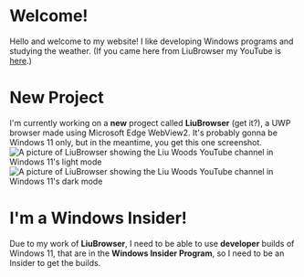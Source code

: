 # Welcome!
Hello and welcome to my website! I like developing Windows programs and studying the weather. (If you came here from LiuBrowser my YouTube is [here](https://youtube.com/LiuWoods).)
# New Project
I'm currently working on a **new** progect called **LiuBrowser** (get it?), a UWP browser made using Microsoft Edge WebView2. It's probably gonna be Windows 11 only, but in the meantime, you get this one screenshot.
![A picture of LiuBrowser showing the Liu Woods YouTube channel in Windows 11's light mode](https://github.com/LiuWoodsCode/LiuWoodsCode.github.io/blob/1476dabce236513f7b05fd0ed00aa3de2aea6772/liulight.png#gh-light-mode-only)
![A picture of LiuBrowser showing the Liu Woods YouTube channel in Windows 11's dark mode](https://github.com/LiuWoodsCode/LiuWoodsCode.github.io/blob/1476dabce236513f7b05fd0ed00aa3de2aea6772/liubrowser.png#gh-dark-mode-only)
# I'm a Windows Insider!
Due to my work of **LiuBrowser**, I need to be able to use **developer** builds of Windows 11, that are in the **Windows Insider Program**, so I need to be an Insider to get the builds.
